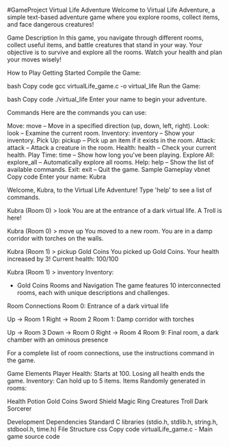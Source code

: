 #GameProject
Virtual Life Adventure
Welcome to Virtual Life Adventure, a simple text-based adventure game where you explore rooms, collect items, and face dangerous creatures!

Game Description
In this game, you navigate through different rooms, collect useful items, and battle creatures that stand in your way. Your objective is to survive and explore all the rooms. Watch your health and plan your moves wisely!

How to Play
Getting Started
Compile the Game:

bash
Copy code
gcc virtualLife_game.c -o virtual_life
Run the Game:

bash
Copy code
./virtual_life
Enter your name to begin your adventure.

Commands
Here are the commands you can use:

Move: move <direction> – Move in a specified direction (up, down, left, right).
Look: look – Examine the current room.
Inventory: inventory – Show your inventory.
Pick Up: pickup <item> – Pick up an item if it exists in the room.
Attack: attack – Attack a creature in the room.
Health: health – Check your current health.
Play Time: time – Show how long you've been playing.
Explore All: explore_all – Automatically explore all rooms.
Help: help – Show the list of available commands.
Exit: exit – Quit the game.
Sample Gameplay
vbnet
Copy code
Enter your name: Kubra

Welcome, Kubra, to the Virtual Life Adventure!
Type 'help' to see a list of commands.

Kubra (Room 0) > look
You are at the entrance of a dark virtual life.
A Troll is here!

Kubra (Room 0) > move up
You moved to a new room.
You are in a damp corridor with torches on the walls.

Kubra (Room 1) > pickup Gold Coins
You picked up Gold Coins.
Your health increased by 3! Current health: 100/100

Kubra (Room 1) > inventory
Inventory:
- Gold Coins
Rooms and Navigation
The game features 10 interconnected rooms, each with unique descriptions and challenges.

Room Connections
Room 0: Entrance of a dark virtual life

Up -> Room 1
Right -> Room 2
Room 1: Damp corridor with torches

Up -> Room 3
Down -> Room 0
Right -> Room 4
Room 9: Final room, a dark chamber with an ominous presence

For a complete list of room connections, use the instructions command in the game.

Game Elements
Player
Health: Starts at 100. Losing all health ends the game.
Inventory: Can hold up to 5 items.
Items
Randomly generated in rooms:

Health Potion
Gold Coins
Sword
Shield
Magic Ring
Creatures
Troll
Dark Sorcerer

Development
Dependencies
Standard C libraries (stdio.h, stdlib.h, string.h, stdbool.h, time.h)
File Structure
css
Copy code
virtualLife_game.c - Main game source code




